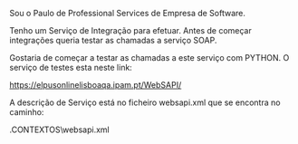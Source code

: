 Sou o Paulo de Professional Services de Empresa de Software.

Tenho um Serviço de Integração para efetuar.
Antes de começar integrações queria testar as chamadas a serviço SOAP.

Gostaria de começar a testar as chamadas a este serviço com PYTHON.
O serviço de testes esta neste link:

 https://elpusonlinelisboaqa.ipam.pt/WebSAPI/

 A descrição de Serviço está no ficheiro websapi.xml que se encontra no caminho:

 .CONTEXTOS\websapi.xml